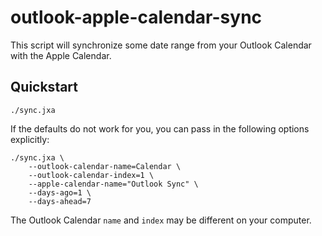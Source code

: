 # outlook-apple-calendar-sync

This script will synchronize some date range from your Outlook Calendar with the Apple Calendar.

## Quickstart

```
./sync.jxa
```

If the defaults do not work for you, you can pass in the following options explicitly:

```
./sync.jxa \
    --outlook-calendar-name=Calendar \
    --outlook-calendar-index=1 \
    --apple-calendar-name="Outlook Sync" \
    --days-ago=1 \
    --days-ahead=7
```

The Outlook Calendar `name` and `index` may be different on your computer.
